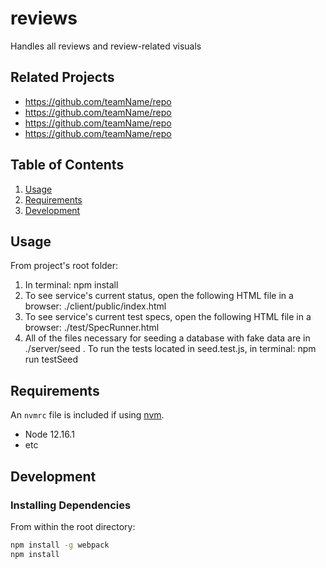 # reviews
Handles all reviews and review-related visuals

## Related Projects

  - https://github.com/teamName/repo
  - https://github.com/teamName/repo
  - https://github.com/teamName/repo
  - https://github.com/teamName/repo

## Table of Contents

1. [Usage](#Usage)
1. [Requirements](#requirements)
1. [Development](#development)

## Usage

From project's root folder:
1. In terminal: npm install
2. To see service's current status, open the following HTML file in a browser: ./client/public/index.html
3. To see service's current test specs, open the following HTML file in a browser: ./test/SpecRunner.html
4. All of the files necessary for seeding a database with fake data are in ./server/seed  . To run the tests located in seed.test.js, in terminal: npm run testSeed


## Requirements

An `nvmrc` file is included if using [nvm](https://github.com/creationix/nvm).

- Node 12.16.1
- etc

## Development

### Installing Dependencies

From within the root directory:

```sh
npm install -g webpack
npm install
```


